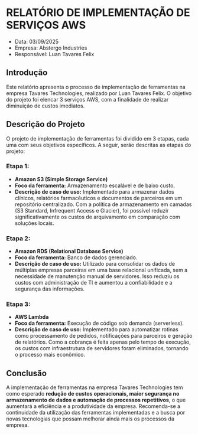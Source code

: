 # RELATÓRIO DE IMPLEMENTAÇÃO DE SERVIÇOS AWS

- Data: 03/09/2025
- Empresa: Abstergo Industries
- Responsável: Luan Tavares Felix

## Introdução
Este relatório apresenta o processo de implementação de ferramentas na empresa Tavares Technologies, realizado por Luan Tavares Felix. O objetivo do projeto foi elencar 3 serviços AWS, com a finalidade de realizar diminuição de custos imediatos.

## Descrição do Projeto
O projeto de implementação de ferramentas foi dividido em 3 etapas, cada uma com seus objetivos específicos. A seguir, serão descritas as etapas do projeto:

### Etapa 1:
- **Amazon S3 (Simple Storage Service)**
- **Foco da ferramenta:** Armazenamento escalável e de baixo custo.
- **Descrição de caso de uso:** Implementado para armazenar dados clínicos, relatórios farmacêuticos e documentos de parceiros em um repositório centralizado. Com a política de armazenamento em camadas (S3 Standard, Infrequent Access e Glacier), foi possível reduzir significativamente os custos de arquivamento em comparação com soluções locais.

### Etapa 2:
- **Amazon RDS (Relational Database Service)**
- **Foco da ferramenta:** Banco de dados gerenciado.
- **Descrição de caso de uso:** Utilizado para consolidar os dados de múltiplas empresas parceiras em uma base relacional unificada, sem a necessidade de manutenção manual de servidores. Isso reduziu os custos com administração de TI e aumentou a confiabilidade e a segurança das informações.

### Etapa 3:
- **AWS Lambda**
- **Foco da ferramenta:** Execução de código sob demanda (serverless).
- **Descrição de caso de uso:** Implementado para automatizar rotinas como processamento de pedidos, notificações para parceiros e geração de relatórios. Como a cobrança é feita apenas pelo tempo de execução, os custos com infraestrutura de servidores foram eliminados, tornando o processo mais econômico.

## Conclusão
A implementação de ferramentas na empresa Tavares Technologies tem como esperado **redução de custos operacionais, maior segurança no armazenamento de dados e automação de processos repetitivos**, o que aumentará a eficiência e a produtividade da empresa. Recomenda-se a continuidade da utilização das ferramentas implementadas e a busca por novas tecnologias que possam melhorar ainda mais os processos da empresa.

